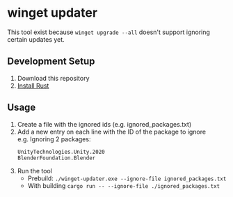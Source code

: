 # winget updater

This tool exist because `winget upgrade --all` doesn't support ignoring certain updates yet.

## Development Setup

1. Download this repository
2. [Install Rust](https://www.rust-lang.org/tools/install)

## Usage

1. Create a file with the ignored ids (e.g. ignored_packages.txt)
2. Add a new entry on each line with the ID of the package to ignore  
   e.g. Ignoring 2 packages:
   ```
   UnityTechnologies.Unity.2020
   BlenderFoundation.Blender
   ```
4. Run the tool  
   - Prebuild: `./winget-updater.exe --ignore-file ignored_packages.txt`
   - With building `cargo run -- --ignore-file ./ignored_packages.txt`
